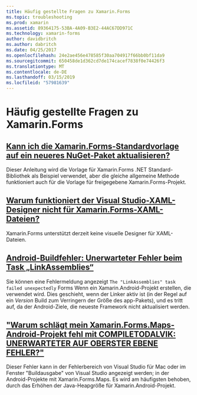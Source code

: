 ```yaml
---
title: Häufig gestellte Fragen zu Xamarin.Forms
ms.topic: troubleshooting
ms.prod: xamarin
ms.assetid: 89364175-53BA-4A09-B3E2-44AC67DD971C
ms.technology: xamarin-forms
author: davidbritch
ms.author: dabritch
ms.date: 04/25/2017
ms.openlocfilehash: 24e2ae456e478585f30aa704917f66bb0bf11da9
ms.sourcegitcommit: 650458de1d362cd7de174cacef7838f0e74426f3
ms.translationtype: MT
ms.contentlocale: de-DE
ms.lasthandoff: 03/15/2019
ms.locfileid: "57981639"
---
```

# <a name="xamarinforms-frequently-asked-questions"></a>Häufig gestellte Fragen zu Xamarin.Forms

## <a name="can-i-update-the-xamarinforms-default-template-to-a-newer-nuget-packageupdate-forms-templatemd"></a>[Kann ich die Xamarin.Forms-Standardvorlage auf ein neueres NuGet-Paket aktualisieren?](update-forms-template.md)
Dieser Anleitung wird die Vorlage für Xamarin.Forms .NET Standard-Bibliothek als Beispiel verwendet, aber die gleiche allgemeine Methode funktioniert auch für die Vorlage für freigegebene Xamarin.Forms-Projekt.

## <a name="why-doesnt-the-visual-studio-xaml-designer-work-for-xamarinforms-xaml-filesforms-xaml-designermd"></a>[Warum funktioniert der Visual Studio-XAML-Designer nicht für Xamarin.Forms-XAML-Dateien?](forms-xaml-designer.md)
Xamarin.Forms unterstützt derzeit keine visuelle Designer für XAML-Dateien.

## <a name="android-build-error-the-linkassemblies-task-failed-unexpectedlyandroid-linkassemblies-errormd"></a>[Android-Buildfehler: Unerwarteter Fehler beim Task „LinkAssemblies“](android-linkassemblies-error.md)
Sie können eine Fehlermeldung angezeigt `The "LinkAssemblies" task failed unexpectedly` Forms Wenn ein Xamarin.Android-Projekt erstellen, die verwendet wird. Dies geschieht, wenn der Linker aktiv ist (in der Regel auf ein *Version* Build zum Verringern der Größe des app-Pakets), und es tritt auf, da der Android-Ziele, die neueste Framework nicht aktualisiert werden. 

## <a name="why-does-my-xamarinformsmaps-android-project-fail-with-compiletodalvik--unexpected-top-level-errormaps-compiletodalvik-errormd"></a>["Warum schlägt mein Xamarin.Forms.Maps-Android-Projekt fehl mit COMPILETODALVIK: UNERWARTETER AUF OBERSTER EBENE FEHLER?"](maps-compiletodalvik-error.md)
Dieser Fehler kann in der Fehlerbereich von Visual Studio für Mac oder im Fenster "Buildausgabe" von Visual Studio angezeigt werden; in der Android-Projekte mit Xamarin.Forms.Maps. Es wird am häufigsten behoben, durch das Erhöhen der Java-Heapgröße für Xamarin.Android-Projekt.
